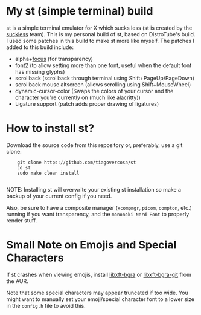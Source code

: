 # My st (simple terminal) build

st is a simple terminal emulator for X which sucks less (st is created by the [suckless](https://suckless.org) team).  This is my personal build of st, based on DistroTube's build.  I used some patches in this build to make st more like myself.  The patches I added to this build include:
+ alpha+[focus](focus) (for transparency)
+ font2 (to allow setting more than one font, useful when the default font has missing glyphs)
+ scrollback (scrollback through terminal using Shift+PageUp/PageDown)
+ scrollback mouse altscreen (allows scrolling using Shift+MouseWheel)
+ dynamic-cursor-color (Swaps the colors of your cursor and the character you're currently on (much like alacritty))
+ Ligature support (patch adds proper drawing of ligatures)

# How to install st?

Download the source code from this repository or, preferably, use a git clone:

```
	git clone https://github.com/tiagovercosa/st
	cd st
    sudo make clean install
    
```

NOTE: Installing st will overwrite your existing st installation so make a backup of your current config if you need.

Also, be sure to have a composite manager (`xcompmgr`, `picom`, `compton`, etc.) running if you want transparency, and the `mononoki Nerd Font` to properly render stuff.

# Small Note on Emojis and Special Characters

If st crashes when viewing emojis, install [libxft-bgra](https://aur.archlinux.org/packages/libxft-bgra/) or [libxft-bgra-git](https://aur.archlinux.org/packages/libxft-bgra-git/) from the AUR.

Note that some special characters may appear truncated if too wide. You might want to manually set your emoji/special character font to a lower size in the `config.h` file to avoid this.
